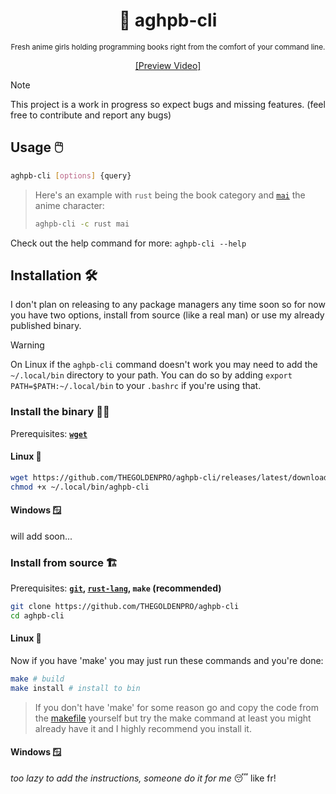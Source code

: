 <div align="center">

  # 💽 aghpb-cli

  <sub>Fresh anime girls holding programming books right from the comfort of your command line.</sub>

  [[Preview Video]](https://github.com/THEGOLDENPRO/aghpb-cli/assets/66202304/8a153986-0ed2-4b6d-92a0-a8729faa0d7d)

</div>

> [!Note]
> 
> This project is a work in progress so expect bugs and missing features. (feel free to contribute and report any bugs)

## Usage 🖱️
```sh
aghpb-cli [options] {query}
```
> Here's an example with ``rust`` being the book category and [``mai``](https://myanimelist.net/character/118739/Mai_Sakurajima) the anime character:
> ```sh
> aghpb-cli -c rust mai
> ```
Check out the help command for more: ``aghpb-cli --help``

## Installation 🛠️
I don't plan on releasing to any package managers any time soon so for now you have two options, install from source (like a real man) or use my already published binary.

> [!Warning]
> On Linux if the ``aghpb-cli`` command doesn't work you may need to add the ``~/.local/bin`` directory to your path. You can do so by adding ``export PATH=$PATH:~/.local/bin`` to your ``.bashrc`` if you're using that.

### Install the binary 🧑‍💻
Prerequisites: **[``wget``]()**

#### Linux 🐧
```sh
wget https://github.com/THEGOLDENPRO/aghpb-cli/releases/latest/download/aghpb-cli && mv ./aghpb-cli ~/.local/bin
chmod +x ~/.local/bin/aghpb-cli
```

#### Windows 🪟
will add soon...

### Install from source 🏗️
Prerequisites: **[``git``](https://git-scm.com/downloads), [``rust-lang``](https://www.rust-lang.org/tools/install), ``make`` (recommended)**

```sh
git clone https://github.com/THEGOLDENPRO/aghpb-cli
cd aghpb-cli
```

#### Linux 🐧
Now if you have 'make' you may just run these commands and you're done:
```sh
make # build
make install # install to bin
```
> If you don't have 'make' for some reason go and copy the code from the [makefile](https://github.com/THEGOLDENPRO/aghpb-cli/blob/master/Makefile) yourself but try the make command at least you might already have it and I highly recommend you install it.

#### Windows 🪟
*too lazy to add the instructions, someone do it for me* 😴
like fr!
